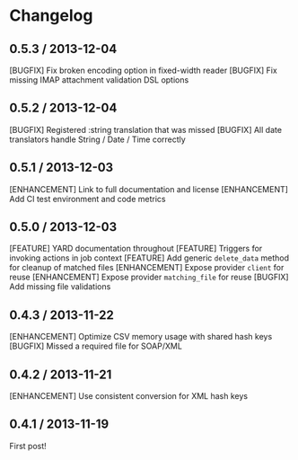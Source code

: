 # Changelog

## 0.5.3 / 2013-12-04

[BUGFIX]      Fix broken encoding option in fixed-width reader
[BUGFIX]      Fix missing IMAP attachment validation DSL options

## 0.5.2 / 2013-12-04

[BUGFIX]      Registered :string translation that was missed
[BUGFIX]      All date translators handle String / Date / Time correctly

## 0.5.1 / 2013-12-03

[ENHANCEMENT] Link to full documentation and license
[ENHANCEMENT] Add CI test environment and code metrics

## 0.5.0 / 2013-12-03

[FEATURE]     YARD documentation throughout
[FEATURE]     Triggers for invoking actions in job context
[FEATURE]     Add generic `delete_data` method for cleanup of matched files
[ENHANCEMENT] Expose provider `client` for reuse
[ENHANCEMENT] Expose provider `matching_file` for reuse
[BUGFIX]      Add missing file validations

## 0.4.3 / 2013-11-22

[ENHANCEMENT] Optimize CSV memory usage with shared hash keys
[BUGFIX]      Missed a required file for SOAP/XML

## 0.4.2 / 2013-11-21

[ENHANCEMENT] Use consistent conversion for XML hash keys

## 0.4.1 / 2013-11-19

First post!

